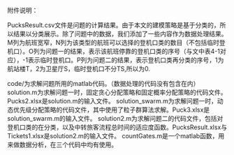 附件说明：

PucksResult.csv文件是问题的计算结果。由于本文的建模策略是基于分类的，所以结果以分类展示。除了问题中的数据，我们添加了一些内容作为数据处理结果。M列为航班宽窄，N列为该类型的航班可以选择的登机口类的数目（不包括临时登机口）。O列为问题一的结果，表示该航班停靠的登机口类的序号（与文中表4-1对应），-1表示临时登机口。P列为问题二的结果，表示登机口类再分类的序号，1为航站楼T，2为卫星厅S，临时登机口不分TS,所以为0.

code/为求解问题所用的matlab代码。（数据处理的代码没有包含在内）
solution.m为求解问题一时，固定贪心分配策略和固定概率分配策略的代码文件。Pucks2.xlsx是solution.m的输入文件。
solution_swarm.m为求解问题一时，动态优先级分配策略的代码文件，其中使用了粒子群算法求解。Puck3.xlsx是solution_swarm.m的输入文件。
solution2.m为求解问题二的代码文件，包括对登机口类的在分类，以及中转旅客流程总时间的适应度函数。PucksResult.xlsx与Tickets1.xlsx是solution2.m的输入文件。
countGates.m是一个matlab函数，用来做数据分析，在三个代码中均有使用。
